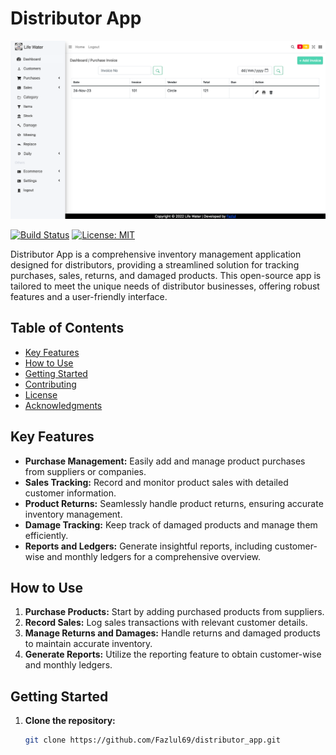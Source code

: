 # Distributor App

![App Screenshot](public/mainpage.png)

[![Build Status](https://your-build-badge-url)](https://your-build-url)
[![License: MIT](https://img.shields.io/badge/License-MIT-yellow.svg)](https://github.com/Fazlul69/distributor_app/blob/main/LICENSE.md)

Distributor App is a comprehensive inventory management application designed for distributors, providing a streamlined solution for tracking purchases, sales, returns, and damaged products. This open-source app is tailored to meet the unique needs of distributor businesses, offering robust features and a user-friendly interface.

## Table of Contents

- [Key Features](#key-features)
- [How to Use](#how-to-use)
- [Getting Started](#getting-started)
- [Contributing](#contributing)
- [License](#license)
- [Acknowledgments](#acknowledgments)

## Key Features

- **Purchase Management:** Easily add and manage product purchases from suppliers or companies.
- **Sales Tracking:** Record and monitor product sales with detailed customer information.
- **Product Returns:** Seamlessly handle product returns, ensuring accurate inventory management.
- **Damage Tracking:** Keep track of damaged products and manage them efficiently.
- **Reports and Ledgers:** Generate insightful reports, including customer-wise and monthly ledgers for a comprehensive overview.

## How to Use

1. **Purchase Products:** Start by adding purchased products from suppliers.
2. **Record Sales:** Log sales transactions with relevant customer details.
3. **Manage Returns and Damages:** Handle returns and damaged products to maintain accurate inventory.
4. **Generate Reports:** Utilize the reporting feature to obtain customer-wise and monthly ledgers.

## Getting Started

1. **Clone the repository:**

   ```bash
   git clone https://github.com/Fazlul69/distributor_app.git

